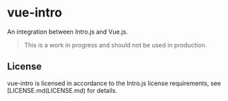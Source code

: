 # vue-intro

An integration between Intro.js and Vue.js.

> This is a work in progress and should not be used in production.

## License

vue-intro is licensed in accordance to the Intro.js license requirements, see [LICENSE.md(LICENSE.md) for details.

